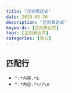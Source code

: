 ```yaml
---
title: "正则表达式"
date: 2019-08-26
description: "正则表达式"
keywords: [正则表达式]
tags: [正则表达式]
categories: [笔记]
---
```


## 匹配行
- `^.*内容.*$`
- `^.*内容.*\r?\n`